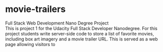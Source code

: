 # movie-trailers
Full Stack Web Development Nano Degree Project  
This is project 1 for the Udacity Full Stack Developer Nanodegree. For this project students write server-side code to store a 
list of favorite movies, including box art imagery and a movie trailer URL. This is served as a web page allowing visitors to 
